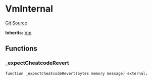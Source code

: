 # VmInternal
[Git Source](https://github.com/dustinstacy/boncurs/blob/8dd3d6e20d7e085dbf2dccdde2c14001616467cf/lib/forge-std/test/StdAssertions.t.sol)

**Inherits:**
[Vm](/lib/forge-std/src/Vm.sol/interface.Vm.md)


## Functions
### _expectCheatcodeRevert


```solidity
function _expectCheatcodeRevert(bytes memory message) external;
```

